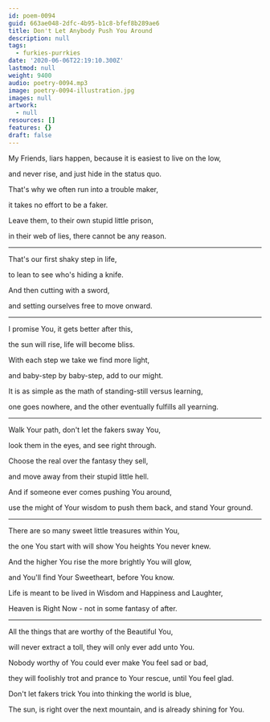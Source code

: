 ```yaml
---
id: poem-0094
guid: 663ae048-2dfc-4b95-b1c8-bfef8b289ae6
title: Don't Let Anybody Push You Around
description: null
tags:
  - furkies-purrkies
date: '2020-06-06T22:19:10.300Z'
lastmod: null
weight: 9400
audio: poetry-0094.mp3
image: poetry-0094-illustration.jpg
images: null
artwork:
  - null
resources: []
features: {}
draft: false
---
```


My Friends, liars happen, because it is easiest to live on the low,

and never rise, and just hide in the status quo.

That's why we often run into a trouble maker,

it takes no effort to be a faker.

Leave them, to their own stupid little prison,

in their web of lies, there cannot be any reason.

---

That's our first shaky step in life,

to lean to see who's hiding a knife.

And then cutting with a sword,

and setting ourselves free to move onward.

---

I promise You, it gets better after this,

the sun will rise, life will become bliss.

With each step we take we find more light,

and baby-step by baby-step, add to our might.

It is as simple as the math of standing-still versus learning,

one goes nowhere, and the other eventually fulfills all yearning.

---

Walk Your path, don't let the fakers sway You,

look them in the eyes, and see right through.

Choose the real over the fantasy they sell,

and move away from their stupid little hell.

And if someone ever comes pushing You around,

use the might of Your wisdom to push them back, and stand Your ground.

---

There are so many sweet little treasures within You,

the one You start with will show You heights You never knew.

And the higher You rise the more brightly You will glow,

and You'll find Your Sweetheart, before You know.

Life is meant to be lived in Wisdom and Happiness and Laughter,

Heaven is Right Now - not in some fantasy of after.

---

All the things that are worthy of the Beautiful You,

will never extract a toll, they will only ever add unto You.

Nobody worthy of You could ever make You feel sad or bad,

they will foolishly trot and prance to Your rescue, until You feel glad.

Don't let fakers trick You into thinking the world is blue,

The sun, is right over the next mountain, and is already shining for You.

